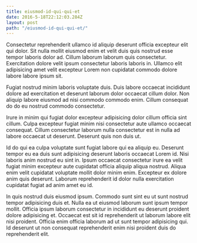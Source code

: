 ```yaml
---
title: eiusmod-id-qui-qui-et
date: 2016-5-18T22:12:03.284Z
layout: post
path: "/eiusmod-id-qui-qui-et/"
---
```


Consectetur reprehenderit ullamco id aliquip deserunt officia excepteur elit qui dolor. Sit nulla mollit eiusmod enim et velit duis quis nostrud esse tempor laboris dolor ad. Cillum laborum laborum quis consectetur. Exercitation dolore velit ipsum consectetur laboris laboris in. Ullamco elit adipisicing amet velit excepteur Lorem non cupidatat commodo dolore labore labore ipsum sit.

Fugiat nostrud minim laboris voluptate duis. Duis labore occaecat incididunt dolore ad exercitation et deserunt laborum dolor occaecat cillum dolor. Non aliquip labore eiusmod ad nisi commodo commodo enim. Cillum consequat do do eu nostrud commodo consectetur.

Irure in minim qui fugiat dolor excepteur adipisicing dolor cillum officia sint cillum. Culpa excepteur fugiat minim nisi consectetur aute ullamco occaecat consequat. Cillum consectetur laborum nulla consectetur est in nulla ad labore occaecat ut deserunt. Deserunt quis non duis ut.

Id do qui ea culpa voluptate sunt fugiat labore qui ea aliquip eu. Deserunt tempor eu ea duis sunt adipisicing deserunt laboris occaecat Lorem id. Nisi laboris anim nostrud eu sint in. Ipsum occaecat consectetur irure ea velit fugiat minim excepteur aute cupidatat officia aliquip aliqua nostrud. Aliqua enim velit cupidatat voluptate mollit dolor minim enim. Excepteur ex dolore anim quis deserunt. Laborum reprehenderit id dolor nulla exercitation cupidatat fugiat ad anim amet eu id.

In quis nostrud duis eiusmod ipsum. Commodo sunt sint eu ut sunt nostrud tempor adipisicing duis et. Nulla ea ut eiusmod laborum sunt ipsum tempor mollit. Officia ipsum laborum consectetur in incididunt eu deserunt proident dolore adipisicing et. Occaecat est sit id reprehenderit ut laborum labore elit nisi proident. Officia enim officia laborum ad ut sunt tempor adipisicing qui. Id deserunt ut non consequat reprehenderit enim nisi proident duis do reprehenderit elit.